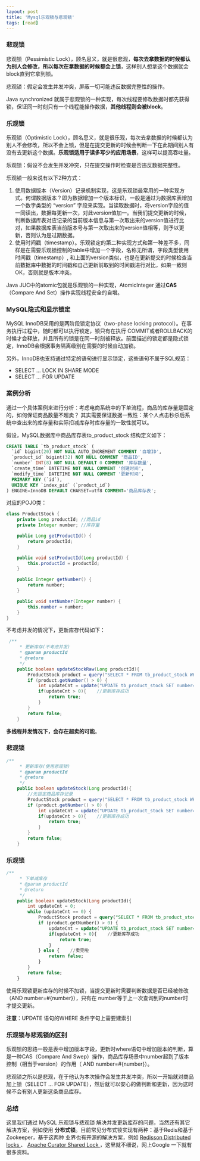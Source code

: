 ```yaml
---
layout: post
title: 'Mysql乐观锁与悲观锁'
tags: [read]
---
```


### 悲观锁

悲观锁（Pessimistic Lock），顾名思义，就是很悲观，**每次去拿数据的时候都认为别人会修改，所以每次在拿数据的时候都会上锁**，这样别人想拿这个数据就会block直到它拿到锁。

悲观锁：假定会发生并发冲突，屏蔽一切可能违反数据完整性的操作。

Java synchronized 就属于悲观锁的一种实现，每次线程要修改数据时都先获得锁，保证同一时刻只有一个线程能操作数据，**其他线程则会被block**。

### 乐观锁

乐观锁（Optimistic Lock），顾名思义，就是很乐观，每次去拿数据的时候都认为别人不会修改，所以不会上锁，但是在提交更新的时候会判断一下在此期间别人有没有去更新这个数据。**乐观锁适用于读多写少的应用场景**，这样可以提高吞吐量。

乐观锁：假设不会发生并发冲突，只在提交操作时检查是否违反数据完整性。

乐观锁一般来说有以下2种方式：

1. 使用数据版本（Version）记录机制实现，这是乐观锁最常用的一种实现方式。何谓数据版本？即为数据增加一个版本标识，一般是通过为数据库表增加一个数字类型的 “version” 字段来实现。当读取数据时，将version字段的值一同读出，数据每更新一次，对此version值加一。当我们提交更新的时候，判断数据库表对应记录的当前版本信息与第一次取出来的version值进行比对，如果数据库表当前版本号与第一次取出来的version值相等，则予以更新，否则认为是过期数据。
2. 使用时间戳（timestamp）。乐观锁定的第二种实现方式和第一种差不多，同样是在需要乐观锁控制的table中增加一个字段，名称无所谓，字段类型使用时间戳（timestamp）, 和上面的version类似，也是在更新提交的时候检查当前数据库中数据的时间戳和自己更新前取到的时间戳进行对比，如果一致则OK，否则就是版本冲突。

Java JUC中的atomic包就是乐观锁的一种实现，AtomicInteger 通过**CAS**（Compare And Set）操作实现线程安全的自增。

### MySQL隐式和显示锁定

MySQL InnoDB采用的是两阶段锁定协议（two-phase locking protocol）。在事务执行过程中，随时都可以执行锁定，锁只有在执行 COMMIT或者ROLLBACK的时候才会释放，并且所有的锁是在同一时刻被释放。前面描述的锁定都是隐式锁定，InnoDB会根据事务隔离级别在需要的时候自动加锁。

另外，InnoDB也支持通过特定的语句进行显示锁定，这些语句不属于SQL规范：

- SELECT ... LOCK IN SHARE MODE
- SELECT ... FOR UPDATE

### 案例分析

通过一个具体案例来进行分析：考虑电商系统中的下单流程，商品的库存量是固定的，如何保证商品数量不超卖？ 其实需要保证数据一致性：某个人点击秒杀后系统中查出来的库存量和实际扣减库存时库存量的一致性就可以。

假设，MySQL数据库中商品库存表tb_product_stock 结构定义如下：

```sql
CREATE TABLE `tb_product_stock` (
  `id` bigint(20) NOT NULL AUTO_INCREMENT COMMENT '自增ID',
  `product_id` bigint(32) NOT NULL COMMENT '商品ID',
  `number` INT(8) NOT NULL DEFAULT 0 COMMENT '库存数量',
  `create_time` DATETIME NOT NULL COMMENT '创建时间',
  `modify_time` DATETIME NOT NULL COMMENT '更新时间',
  PRIMARY KEY (`id`),
  UNIQUE KEY `index_pid` (`product_id`)
) ENGINE=InnoDB DEFAULT CHARSET=utf8 COMMENT='商品库存表';
```

对应的POJO类：

```java
class ProductStock {
    private Long productId; //商品id
    private Integer number; //库存量

    public Long getProductId() {
        return productId;
    }

    public void setProductId(Long productId) {
        this.productId = productId;
    }

    public Integer getNumber() {
        return number;
    }

    public void setNumber(Integer number) {
        this.number = number;
    }
}
```

不考虑并发的情况下，更新库存代码如下：

```java
 /**
     * 更新库存(不考虑并发)
     * @param productId
     * @return
     */
    public boolean updateStockRaw(Long productId){
        ProductStock product = query("SELECT * FROM tb_product_stock WHERE product_id=#{productId}", productId);
        if (product.getNumber() > 0) {
            int updateCnt = update("UPDATE tb_product_stock SET number=number-1 WHERE product_id=#{productId}", productId);
            if(updateCnt > 0){    //更新库存成功
                return true;
            }
        }
        return false;
    }
```

**多线程并发情况下，会存在超卖的可能**。

### 悲观锁

```java
/**
     * 更新库存(使用悲观锁)
     * @param productId
     * @return
     */
    public boolean updateStock(Long productId){
        //先锁定商品库存记录
        ProductStock product = query("SELECT * FROM tb_product_stock WHERE product_id=#{productId} FOR UPDATE", productId);
        if (product.getNumber() > 0) {
            int updateCnt = update("UPDATE tb_product_stock SET number=number-1 WHERE product_id=#{productId}", productId);
            if(updateCnt > 0){    //更新库存成功
                return true;
            }
        }
        return false;
    }
```

### 乐观锁

```sql
/**
     * 下单减库存
     * @param productId
     * @return
     */
    public boolean updateStock(Long productId){
        int updateCnt = 0;
        while (updateCnt == 0) {
            ProductStock product = query("SELECT * FROM tb_product_stock WHERE product_id=#{productId}", productId);
            if (product.getNumber() > 0) {
                updateCnt = update("UPDATE tb_product_stock SET number=number-1 WHERE product_id=#{productId} AND number=#{number}", productId, product.getNumber());
                if(updateCnt > 0){    //更新库存成功
                    return true;
                }
            } else {    //卖完啦
                return false;
            }
        }
        return false;
    }
```

使用乐观锁更新库存的时候不加锁，当提交更新时需要判断数据是否已经被修改（AND number=#{number}），只有在 number等于上一次查询到的number时 才提交更新。

**注意**：UPDATE 语句的WHERE 条件字句上需要建索引

### 乐观锁与悲观锁的区别

乐观锁的思路一般是表中增加版本字段，更新时where语句中增加版本的判断，算是一种CAS（Compare And Swep）操作，商品库存场景中number起到了版本控制（相当于version）的作用（ AND number=#{number}）。

悲观锁之所以是悲观，在于他认为本次操作会发生并发冲突，所以一开始就对商品加上锁（SELECT ... FOR UPDATE），然后就可以安心的做判断和更新，因为这时候不会有别人更新这条商品库存。

### 总结

这里我们通过 MySQL 乐观锁与悲观锁 解决并发更新库存的问题，当然还有其它解决方案，例如使用 **分布式锁**。目前常见分布式锁实现有两种：基于Redis和基于Zookeeper，基于这两种 业界也有开源的解决方案，例如 [Redisson Distributed locks ](https://link.jianshu.com?t=https://github.com/redisson/redisson/wiki/8.-distributed-locks-and-synchronizers)、 [Apache Curator Shared Lock ](https://link.jianshu.com?t=http://curator.apache.org/curator-recipes/shared-lock.html)，这里就不细说，网上Google 一下就有很多资料。